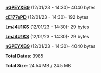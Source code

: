 [**nGPEYXB9**](/data/nGPEYXB9.txt) (12/01/23 - 14:30)- 4040 bytes

[**cE177ePD**](/data/cE177ePD.txt) (12/01/23 - 14:30)- 192 bytes

[**LmJ4U1KS**](/data/LmJ4U1KS.txt) (12/01/23 - 14:30)- 29 bytes

[**LmJ4U1KS**](/data/LmJ4U1KS.txt) (12/01/23 - 14:30)- 29 bytes

[**nGPEYXB9**](/data/nGPEYXB9.txt) (12/01/23 - 14:30)- 4040 bytes

**Total Datas**: 3985

**Total Size**: 24.54 MB / 24.5 MB